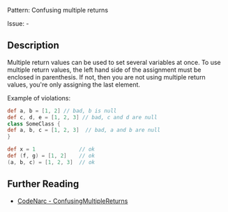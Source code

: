 Pattern: Confusing multiple returns

Issue: -

## Description

Multiple return values can be used to set several variables at once. To use multiple return values, the left hand side of the assignment must be enclosed in parenthesis. If not, then you are not using multiple return values, you're only assigning the last element.

Example of violations:

``` groovy
def a, b = [1, 2] // bad, b is null
def c, d, e = [1, 2, 3] // bad, c and d are null
class SomeClass {
def a, b, c = [1, 2, 3]  // bad, a and b are null
}

def x = 1              // ok
def (f, g) = [1, 2]    // ok
(a, b, c) = [1, 2, 3]  // ok
```

## Further Reading

* [CodeNarc - ConfusingMultipleReturns](https://codenarc.github.io/CodeNarc/codenarc-rules-groovyism.html#confusingmultiplereturns-rule)